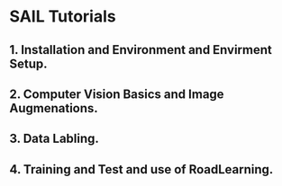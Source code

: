 # SAIL Tutorials
## 1. Installation and Environment and Envirment Setup.


## 2. Computer Vision Basics and Image Augmenations.


## 3. Data Labling.


## 4. Training and Test and use of RoadLearning.

